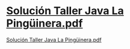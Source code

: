 # [Solución Taller Java La Pingüinera.pdf](https://docs.google.com/document/d/166DbaE4zLjt65yVDEaebuZ4fzb_TlhunKmzql4rRfyU/export?format=pdf)

[Solución Taller Java La Pingüinera.pdf](./Solución%20Taller%20Java%20La%20Pingüinera.pdf)
